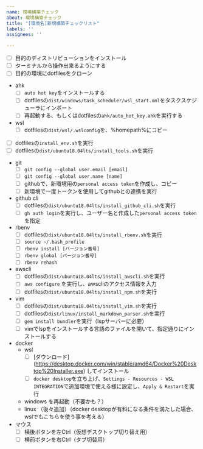 ```yaml
---
name: 環境構築チェック
about: 環境構築チェック
title: "[環境名]新規構築チェックリスト"
labels: ''
assignees: ''

---
```


- [ ] 目的のディストリビューションをインストール
- [ ] ターミナルから操作出来るようにする
- [ ] 目的の環境にdotfilesをクローン
- ahk
  - [ ] `auto hot key`をインストールする
  - [ ] dotfilesの`dist/windows/task_scheduler/wsl_start.xml`をタスクスケジューラにインポート
  - [ ] 再起動する、もしくはdotfilesの`ahk/auto_hot_key.ahk`を実行する
- wsl
  - [ ] dotfilesの`dist/wsl/.wslconfig`を、%homepath%にコピー
- [ ] dotfilesの`install_env.sh`を実行
- [ ] dotfilesの`dist/ubuntu18.04lts/install_tools.sh`を実行
- git
  - [ ] `git config --global user.email [email]`
  - [ ] `git config --global user.name [name]`
  - [ ] githubで、新環境用の`personal access token`を作成し、コピー
  - [ ] 新環境で一度トークンを使用してgithubとの連携を実行
- github cli
  - [ ] dotfilesの`dist/ubuntu18.04lts/install_github_cli.sh`を実行
  - [ ] `gh auth login`を実行し、ユーザー名と作成した`personal access token`を指定
- rbenv
  - [ ] dotfilesの`dist/ubuntu18.04lts/install_rbenv.sh`を実行
  - [ ] `source ~/.bash_profile`
  - [ ] `rbenv install [バージョン番号]`
  - [ ] `rbenv global [バージョン番号]`
  - [ ] `rbenv rehash`
- awscli
  - [ ] dotfilesの`dist/ubuntu18.04lts/install_awscli.sh`を実行
  - [ ] `aws configure` を実行し、awscliのアクセス情報を入力
  - [ ] dotfilesの`dist/ubuntu18.04lts/install_npm.sh`を実行
- vim
  - [ ] dotfilesの`dist/ubuntu18.04lts/install_vim.sh`を実行
  - [ ] dotfilesの`dist/linux/install_markdown_parser.sh`を実行
  - [ ] `gem install bundler`を実行（lspサーバーに必要）
  - [ ] vimでlspをインストールする言語のファイルを開いて、指定通りにインストールする
- docker
  - wsl
    - [ ] [ダウンロード] (https://desktop.docker.com/win/stable/amd64/Docker%20Desktop%20Installer.exe) してインストール
    - [ ] `docker desktop`を立ち上げ、`Settings - Resources - WSL INTEGRATION`で追加環境で使える様に設定し、`Apply & Restart`を実行
  - windows を再起動（不要かも？）
  - linux （後々追加）（docker desktopが有料になる条件を満たした場合、wslでもこちらを使う事を考える）
- マウス
  - [ ] 横後ボタンを左Ctrl（仮想デスクトップ切り替え用）
  - [ ] 横前ボタンを右Ctrl（タブ切替用）
